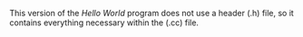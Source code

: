 This version of the *Hello World* program does not use a header (.h) file, so it contains everything necessary 
within the (.cc) file.
